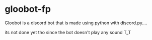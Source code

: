 # gloobot-fp

Gloobot is a discord bot that is made using python with discord.py.... 

its not done yet tho since the bot doesn't play any sound T_T
